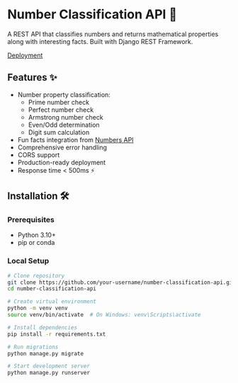 # Number Classification API 🔢

A REST API that classifies numbers and returns mathematical properties along with interesting facts. Built with Django REST Framework.

[Deployment](https://img.shields.io/badge/Deployed-Heroku-blue)


## Features ✨

- Number property classification:
  - Prime number check
  - Perfect number check
  - Armstrong number check
  - Even/Odd determination
  - Digit sum calculation
- Fun facts integration from [Numbers API](http://numbersapi.com)
- Comprehensive error handling
- CORS support
- Production-ready deployment
- Response time < 500ms ⚡

## Installation 🛠️

### Prerequisites
- Python 3.10+
- pip or conda

### Local Setup
```bash
# Clone repository
git clone https://github.com/your-username/number-classification-api.git
cd number-classification-api

# Create virtual environment
python -m venv venv
source venv/bin/activate  # On Windows: venv\Scripts\activate

# Install dependencies
pip install -r requirements.txt

# Run migrations
python manage.py migrate

# Start development server
python manage.py runserver
